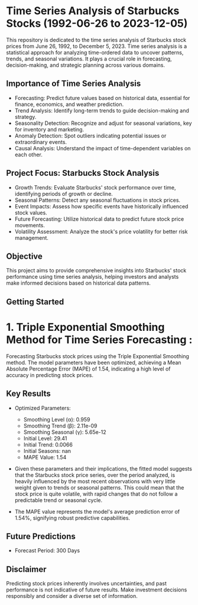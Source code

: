 # Time Series Analysis of Starbucks Stocks (1992-06-26 to 2023-12-05)

This repository is dedicated to the time series analysis of Starbucks stock prices from June 26, 1992, to December 5, 2023. Time series analysis is a statistical approach for analyzing time-ordered data to uncover patterns, trends, and seasonal variations. It plays a crucial role in forecasting, decision-making, and strategic planning across various domains.

## Importance of Time Series Analysis

* Forecasting: Predict future values based on historical data, essential for finance, economics, and weather prediction.
* Trend Analysis: Identify long-term trends to guide decision-making and strategy.
* Seasonality Detection: Recognize and adjust for seasonal variations, key for inventory and marketing.
* Anomaly Detection: Spot outliers indicating potential issues or extraordinary events.
* Causal Analysis: Understand the impact of time-dependent variables on each other.

## Project Focus: Starbucks Stock Analysis

* Growth Trends: Evaluate Starbucks' stock performance over time, identifying periods of growth or decline.
* Seasonal Patterns: Detect any seasonal fluctuations in stock prices.
* Event Impacts: Assess how specific events have historically influenced stock values.
* Future Forecasting: Utilize historical data to predict future stock price movements.
* Volatility Assessment: Analyze the stock's price volatility for better risk management.

## Objective

This project aims to provide comprehensive insights into Starbucks' stock performance using time series analysis, helping investors and analysts make informed decisions based on historical data patterns.

## Getting Started
# 1. Triple Exponential Smoothing Method for Time Series Forecasting :

Forecasting Starbucks stock prices using the Triple Exponential Smoothing method. The model parameters have been optimized, achieving a Mean Absolute Percentage Error (MAPE) of 1.54, indicating a high level of accuracy in predicting stock prices.

## Key Results

* Optimized Parameters:
  * Smoothing Level (α): 0.959
  * Smoothing Trend (β): 2.11e-09
  * Smoothing Seasonal (γ): 5.65e-12
  * Initial Level: 29.41
  * Initial Trend: 0.0066
  * Initial Seasons: nan
  * MAPE Value: 1.54
 
  
* Given these parameters and their implications, the fitted model suggests that the Starbucks stock price series, over the period analyzed, is heavily influenced by the most recent observations with very little weight given to trends or seasonal patterns. This could mean that the stock price is quite volatile, with rapid changes that do not follow a predictable trend or seasonal cycle.

* The MAPE value represents the model's average prediction error of 1.54%, signifying robust predictive capabilities.

## Future Predictions

* Forecast Period: 300 Days

## Disclaimer

Predicting stock prices inherently involves uncertainties, and past performance is not indicative of future results. Make investment decisions responsibly and consider a diverse set of information.
